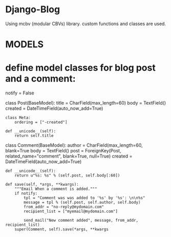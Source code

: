 # Django-Blog
Using mcbv (modular CBVs) library. custom functions and classes are used.

# MODELS
# define model classes for blog post and a comment:
notify = False

class Post(BaseModel):
	title = CharField(max_length=60)
	body = TextField()
	created = DateTimeField(auto_now_add=True)
	
	class Meta:
		ordering = ["-created"]
		
	def __unicode__(self):
		return self.title
		
class Comment(BaseModel):
	author = CharField(max_length=60, blank=True
	body = TextField()
	post = ForeignKey(Post, related_name="comment", blank=True, null=True)
	created = DateTimeField(auto_now_add=True)
	
	def __unicode__(self):
		return u"%s: %s" % (self.post, self.body[:60])
		
	def save(self, *args, **kwargs):
		"""Email When a comment is added."""
		if notify:
			tpl = "Comment was was added to '%s' by '%s': \n\n%s"
			message = tpl % (self.post, self.author, self.body)
			from_addr = "no-reply@mydomain.com"
			recipient_list = ["myemail@mydomain.com"]
			
			send_mail("New comment added", message, from_addr, recipient_list)
		super(Comment, self).save(*args, **kwargs
